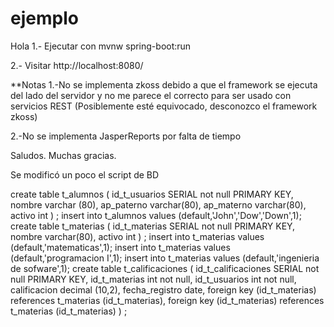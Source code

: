 # ejemplo
Hola
1.- Ejecutar con mvnw spring-boot:run

2.- Visitar http://localhost:8080/


**Notas
1.-No se implementa zkoss debido a que el framework se ejecuta del lado del servidor y no me parece el correcto para ser usado con servicios REST 
  (Posiblemente esté equivocado, desconozco el framework zkoss)

2.-No se implementa JasperReports por falta de tiempo

Saludos. Muchas gracias. 

Se modificó un poco el script de BD

create table t_alumnos (
id_t_usuarios SERIAL not null PRIMARY KEY,
nombre varchar (80),
ap_paterno varchar(80),
ap_materno varchar(80),
activo int 
) ;
insert into t_alumnos values (default,'John','Dow','Down',1);
create table t_materias (
id_t_materias SERIAL not null PRIMARY KEY,
nombre varchar(80),
activo int 
) ;
insert into t_materias values (default,'matematicas',1); insert
into t_materias values (default,'programacion I',1); insert into
t_materias values (default,'ingenieria de sofware',1);
create table t_calificaciones (
id_t_calificaciones SERIAL not null PRIMARY KEY,
id_t_materias int not null,
id_t_usuarios int not null,
calificacion decimal (10,2),
fecha_registro date,
foreign key (id_t_materias) references t_materias (id_t_materias),
foreign key (id_t_materias) references t_materias (id_t_materias) )
;
